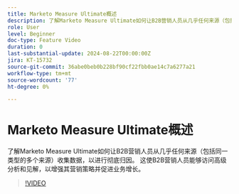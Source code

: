 ```yaml
---
title: Marketo Measure Ultimate概述
description: 了解Marketo Measure Ultimate如何让B2B营销人员从几乎任何来源（包括同一类型的多个来源）收集数据，以进行彻底归因。
role: User
level: Beginner
doc-type: Feature Video
duration: 0
last-substantial-update: 2024-08-22T00:00:00Z
jira: KT-15732
source-git-commit: 36abe0beb0b228bf90cf22fbb0ae14c7a6277a21
workflow-type: tm+mt
source-wordcount: '77'
ht-degree: 0%

---
```



# Marketo Measure Ultimate概述

了解Marketo Measure Ultimate如何让B2B营销人员从几乎任何来源（包括同一类型的多个来源）收集数据，以进行彻底归因。 这使B2B营销人员能够访问高级分析和见解，以增强其营销策略并促进业务增长。

>[!VIDEO](https://video.tv.adobe.com/v/3433044/?learn=on)
